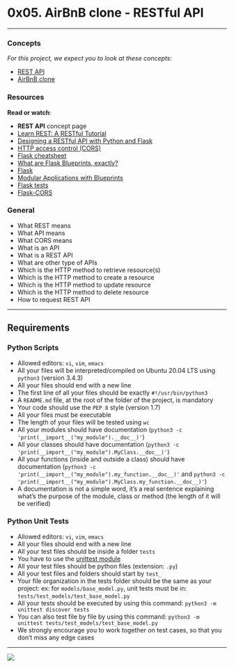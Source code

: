 # 0x05. AirBnB clone - RESTful API

---
### Concepts

_For this project, we expect you to look at these concepts:_

-   [REST API](https://intranet.alxswe.com/concepts/45)
-   [AirBnB clone](https://intranet.alxswe.com/concepts/74)


### Resources

**Read or watch**:

-   **REST API** concept page
-   [Learn REST: A RESTful Tutorial](https://intranet.alxswe.com/rltoken/rycjU2GvZAlahHa61WWDBg "Learn REST: A RESTful Tutorial")
-   [Designing a RESTful API with Python and Flask](https://intranet.alxswe.com/rltoken/WfKwKtaROCybta0_E849AQ "Designing a RESTful API with Python and Flask")
-   [HTTP access control (CORS)](https://intranet.alxswe.com/rltoken/D55IFF8lgZDLPyIX6b6C5A "HTTP access control (CORS)")
-   [Flask cheatsheet](https://intranet.alxswe.com/rltoken/L01qANfgx0al8_an4mtPuw "Flask cheatsheet")
-   [What are Flask Blueprints, exactly?](https://intranet.alxswe.com/rltoken/QxbV8TCzNl3oP9br8CV5Lw "What are Flask Blueprints, exactly?")
-   [Flask](https://intranet.alxswe.com/rltoken/OLWDl7iDVpWKykekaznWpQ "Flask")
-   [Modular Applications with Blueprints](https://intranet.alxswe.com/rltoken/y3Lhj6w1g59MA_HPtc578w "Modular Applications with Blueprints")
-   [Flask tests](https://intranet.alxswe.com/rltoken/UGo4ArPFHhx-ow2QtZWILA "Flask tests")
-   [Flask-CORS](https://intranet.alxswe.com/rltoken/vq8ER3xb99-N2anC-zke3A "Flask-CORS")

### General

-   What REST means
-   What API means
-   What CORS means
-   What is an API
-   What is a REST API
-   What are other type of APIs
-   Which is the HTTP method to retrieve resource(s)
-   Which is the HTTP method to create a resource
-   Which is the HTTP method to update resource
-   Which is the HTTP method to delete resource
-   How to request REST API

---

## Requirements

### Python Scripts

-   Allowed editors: `vi`, `vim`, `emacs`
-   All your files will be interpreted/compiled on Ubuntu 20.04 LTS using `python3` (version 3.4.3)
-   All your files should end with a new line
-   The first line of all your files should be exactly `#!/usr/bin/python3`
-   A `README.md` file, at the root of the folder of the project, is mandatory
-   Your code should use the `PEP 8` style (version 1.7)
-   All your files must be executable
-   The length of your files will be tested using `wc`
-   All your modules should have documentation (`python3 -c 'print(__import__("my_module").__doc__)'`)
-   All your classes should have documentation (`python3 -c 'print(__import__("my_module").MyClass.__doc__)'`)
-   All your functions (inside and outside a class) should have documentation (`python3 -c 'print(__import__("my_module").my_function.__doc__)'` and `python3 -c 'print(__import__("my_module").MyClass.my_function.__doc__)'`)
-   A documentation is not a simple word, it’s a real sentence explaining what’s the purpose of the module, class or method (the length of it will be verified)


### Python Unit Tests

-   Allowed editors: `vi`, `vim`, `emacs`
-   All your files should end with a new line
-   All your test files should be inside a folder `tests`
-   You have to use the [unittest module](https://intranet.alxswe.com/rltoken/5BK144LlyD8OKE1QdRdSBw "unittest module")
-   All your test files should be python files (extension: `.py`)
-   All your test files and folders should start by `test_`
-   Your file organization in the tests folder should be the same as your project: ex: for `models/base_model.py`, unit tests must be in: `tests/test_models/test_base_model.py`
-   All your tests should be executed by using this command: `python3 -m unittest discover tests`
-   You can also test file by file by using this command: `python3 -m unittest tests/test_models/test_base_model.py`
-   We strongly encourage you to work together on test cases, so that you don’t miss any edge cases



---
![](https://s3.amazonaws.com/alx-intranet.hbtn.io/uploads/medias/2020/9/02078cd7f0573885c85a225c7436584a5afea1f9.png?X-Amz-Algorithm=AWS4-HMAC-SHA256&X-Amz-Credential=AKIARDDGGGOUSBVO6H7D%2F20240205%2Fus-east-1%2Fs3%2Faws4_request&X-Amz-Date=20240205T180439Z&X-Amz-Expires=86400&X-Amz-SignedHeaders=host&X-Amz-Signature=9fb736d8c5b040168bd8482dc95115976e08b315536b61334733b68fecc28fe4)








